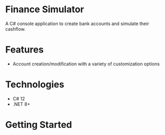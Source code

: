 # Finance Simulator 

A C# console application to create bank accounts and simulate their cashflow. 

# Features

- Account creation/modification with a variety of customization options

# Technologies

- C# 12
- .NET 8+ 

# Getting Started

```bash
```
